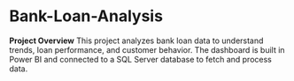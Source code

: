 # Bank-Loan-Analysis

**Project Overview**
This project analyzes bank loan data to understand trends, loan performance, and customer behavior. The dashboard is built in Power BI and connected to a SQL Server database to fetch and process data.
